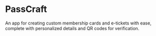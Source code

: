 # PassCraft
An app for creating custom membership cards and e-tickets with ease, complete with personalized details and QR codes for verification.

